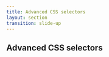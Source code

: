 ```yaml
---
title: Advanced CSS selectors
layout: section
transition: slide-up
---
```


<!-- Advanced CSS selectors -->
<section>
  <h1 class="section-title">
    Advanced CSS selectors
  </h1>
</section>